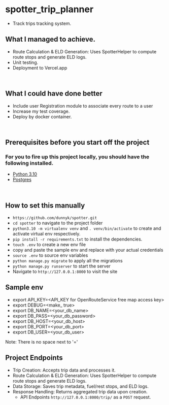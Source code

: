 # spotter_trip_planner
- Track trips tracking system.


## What I managed to achieve.
- Route Calculation & ELD Generation: Uses SpotterHelper to compute route stops and generate ELD logs.
- Unit testing.
- Deployment to Vercel.app

&nbsp;

## What I could have done better

- Include user Registration module to associate every route to a user
- Increase my test coverage.
- Deploy by docker container.

&nbsp;

## Prerequisites before you start off the project

### For you to fire up this project locally, you should have the following installed.

- [Python 3.10](https://www.python.org/)
- [Postgres](https://www.postgresql.org/)

&nbsp;

## How to set this manually

- `https://github.com/dunnyk/spotter.git`
- `cd spotter` to navigate to the project folder
- `python3.10 -m virtualenv venv` and `. venv/bin/activate` to create and activate virtual env         respectively.
- `pip install -r requirements.txt` to install the dependencies.
- `touch .env` to create a new env file
- copy and paste the sample env and replace with your actual credentials
- `source .env` to source env variables
- `python manage.py migrate` to apply all the migrations
- `python manage.py runserver` to start the server
- Navigate to `http://127.0.0.1:8000` to visit the site

## Sample env

- export API_KEY=<API_KEY for OpenRouteService free map access key>
- export DEBUG=<make_  true>
- export DB_NAME=<your_db_name>
- export DB_PASS=<your_db_password>
- export DB_HOST=<your_db_host>
- export DB_PORT=<your_db_port>
- export DB_USER=<your_db_user>

Note: There is no space next to '='

## Project Endpoints

- Trip Creation: Accepts trip data and processes it.
- Route Calculation & ELD Generation: Uses SpotterHelper to compute route stops and generate ELD logs.
- Data Storage: Saves trip metadata, fuel/rest stops, and ELD logs.
- Response Handling: Returns aggregated trip data upon creation.
  - API Endpoints `http://127.0.0.1:8000/trip/` as a `POST` request.
